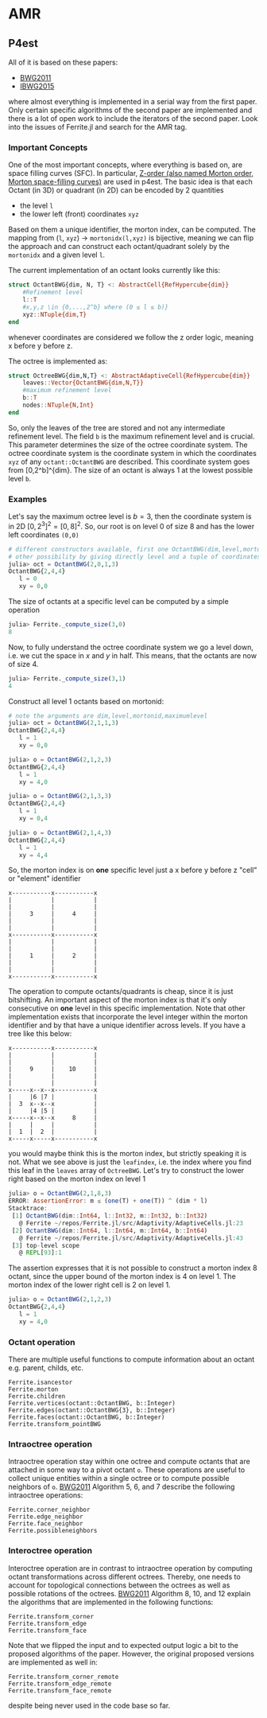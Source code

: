 # AMR

## P4est

All of it is based on these papers:

- [BWG2011](@citet)
- [IBWG2015](@citet)

where almost everything is implemented in a serial way from the first paper.
Only certain specific algorithms of the second paper are implemented and there is a lot of open work to include the iterators of the second paper.
Look into the issues of Ferrite.jl and search for the AMR tag.

### Important Concepts

One of the most important concepts, where everything is based on, are space filling curves (SFC).
In particular, [Z-order (also named Morton order, Morton space-filling curves)](https://en.wikipedia.org/wiki/Z-order_curve) are used in p4est.
The basic idea is that each Octant (in 3D) or quadrant (in 2D) can be encoded by 2 quantities

- the level `l`
- the lower left (front) coordinates `xyz`

Based on them a unique identifier, the morton index, can be computed.
The mapping from (`l`, `xyz`) -> `mortonidx(l,xyz)` is bijective, meaning we can flip the approach
and can construct each octant/quadrant solely by the `mortonidx` and a given level `l`.

The current implementation of an octant looks currently like this:
```julia
struct OctantBWG{dim, N, T} <: AbstractCell{RefHypercube{dim}}
    #Refinement level
    l::T
    #x,y,z \in {0,...,2^b} where (0 ≤ l ≤ b)}
    xyz::NTuple{dim,T}
end
```
whenever coordinates are considered we follow the z order logic, meaning x before y before z.

The octree is implemented as:
```julia
struct OctreeBWG{dim,N,T} <: AbstractAdaptiveCell{RefHypercube{dim}}
    leaves::Vector{OctantBWG{dim,N,T}}
    #maximum refinement level
    b::T
    nodes::NTuple{N,Int}
end
```

So, only the leaves of the tree are stored and not any intermediate refinement level.
The field `b` is the maximum refinement level and is crucial. This parameter determines the size of the octree coordinate system.
The octree coordinate system is the coordinate system in which the coordinates `xyz` of any `octant::OctantBWG` are described.
This coordinate system goes from [0,2^b]^{dim}. The size of an octant is always 1 at the lowest possible level `b`.

### Examples

Let's say the maximum octree level is $b=3$, then the coordinate system is in 2D $[0,2^3]^2 = [0, 8]^2$.
So, our root is on level 0 of size 8 and has the lower left coordinates `(0,0)`

```julia
# different constructors available, first one OctantBWG(dim,level,mortonid,maximumlevel)
# other possibility by giving directly level and a tuple of coordinates OctantBWG(level,(x,y))
julia> oct = OctantBWG(2,0,1,3)
OctantBWG{2,4,4}
   l = 0
   xy = 0,0
```
The size of octants at a specific level can be computed by a simple operation
```julia
julia> Ferrite._compute_size(3,0)
8
```
Now, to fully understand the octree coordinate system we go a level down, i.e. we cut the space in $x$ and $y$ in half.
This means, that the octants are now of size 4.
```julia
julia> Ferrite._compute_size(3,1)
4
```
Construct all level 1 octants based on mortonid:
```julia
# note the arguments are dim,level,mortonid,maximumlevel
julia> oct = OctantBWG(2,1,1,3)
OctantBWG{2,4,4}
   l = 1
   xy = 0,0

julia> o = OctantBWG(2,1,2,3)
OctantBWG{2,4,4}
   l = 1
   xy = 4,0

julia> o = OctantBWG(2,1,3,3)
OctantBWG{2,4,4}
   l = 1
   xy = 0,4

julia> o = OctantBWG(2,1,4,3)
OctantBWG{2,4,4}
   l = 1
   xy = 4,4
```

So, the morton index is on **one** specific level just a x before y before z "cell" or "element" identifier
```
x-----------x-----------x
|           |           |
|           |           |
|     3     |     4     |
|           |           |
|           |           |
x-----------x-----------x
|           |           |
|           |           |
|     1     |     2     |
|           |           |
|           |           |
x-----------x-----------x
```

The operation to compute octants/quadrants is cheap, since it is just bitshifting.
An important aspect of the morton index is that it's only consecutive on **one** level in this specific implementation.
Note that other implementation exists that incorporate the level integer within the morton identifier and by that have a unique identifier across levels.
If you have a tree like this below:

```
x-----------x-----------x
|           |           |
|           |           |
|     9     |    10     |
|           |           |
|           |           |
x-----x--x--x-----------x
|     |6 |7 |           |
|  3  x--x--x           |
|     |4 |5 |           |
x-----x--x--x     8     |
|     |     |           |
|  1  |  2  |           |
x-----x-----x-----------x
```

you would maybe think this is the morton index, but strictly speaking it is not.
What we see above is just the `leafindex`, i.e. the index where you find this leaf in the `leaves` array of `OctreeBWG`.
Let's try to construct the lower right based on the morton index on level 1

```julia
julia> o = OctantBWG(2,1,8,3)
ERROR: AssertionError: m ≤ (one(T) + one(T)) ^ (dim * l)
Stacktrace:
 [1] OctantBWG(dim::Int64, l::Int32, m::Int32, b::Int32)
   @ Ferrite ~/repos/Ferrite.jl/src/Adaptivity/AdaptiveCells.jl:23
 [2] OctantBWG(dim::Int64, l::Int64, m::Int64, b::Int64)
   @ Ferrite ~/repos/Ferrite.jl/src/Adaptivity/AdaptiveCells.jl:43
 [3] top-level scope
   @ REPL[93]:1
```

The assertion expresses that it is not possible to construct a morton index 8 octant, since the upper bound of the morton index is 4 on level 1.
The morton index of the lower right cell is 2 on level 1.

```julia
julia> o = OctantBWG(2,1,2,3)
OctantBWG{2,4,4}
   l = 1
   xy = 4,0
```

### Octant operation

There are multiple useful functions to compute information about an octant e.g. parent, childs, etc.

```@docs
Ferrite.isancestor
Ferrite.morton
Ferrite.children
Ferrite.vertices(octant::OctantBWG, b::Integer)
Ferrite.edges(octant::OctantBWG{3}, b::Integer)
Ferrite.faces(octant::OctantBWG, b::Integer)
Ferrite.transform_pointBWG
```

### Intraoctree operation

Intraoctree operation stay within one octree and compute octants that are attached in some way to a pivot octant `o`.
These operations are useful to collect unique entities within a single octree or to compute possible neighbors of `o`.
[BWG2011](@citet) Algorithm 5, 6, and 7 describe the following intraoctree operations:

```@docs
Ferrite.corner_neighbor
Ferrite.edge_neighbor
Ferrite.face_neighbor
Ferrite.possibleneighbors
```

### Interoctree operation

Interoctree operation are in contrast to intraoctree operation by computing octant transformations across different octrees.
Thereby, one needs to account for topological connections between the octrees as well as possible rotations of the octrees.
[BWG2011](@citet) Algorithm 8, 10, and 12 explain the algorithms that are implemented in the following functions:

```@docs
Ferrite.transform_corner
Ferrite.transform_edge
Ferrite.transform_face
```

Note that we flipped the input and to expected output logic a bit to the proposed algorithms of the paper.
However, the original proposed versions are implemented as well in:

```@docs
Ferrite.transform_corner_remote
Ferrite.transform_edge_remote
Ferrite.transform_face_remote
```

despite being never used in the code base so far.
